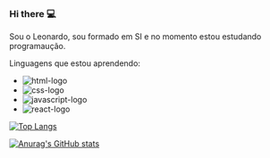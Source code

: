 ### Hi there :computer:

Sou o Leonardo, sou formado em SI e no momento estou estudando programaução.

Linguagens que estou aprendendo:
- <img src="https://img.shields.io/badge/HTML-239120?style=for-the-badge&logo=html5&logoColor=white" alt="html-logo"/>
- <img src="https://img.shields.io/badge/CSS-239120?&style=for-the-badge&logo=css3&logoColor=white" alt="css-logo"/>
- <img src="https://img.shields.io/badge/JavaScript-F7DF1E?style=for-the-badge&logo=javascript&logoColor=black" alt="javascript-logo"/>
- <img src="https://img.shields.io/badge/React_Native-20232A?style=for-the-badge&logo=react&logoColor=61DAFB" alt="react-logo"/>


[![Top Langs](https://github-readme-stats.vercel.app/api/top-langs/?username=LeonardoSantos87)](https://github.com/anuraghazra/github-readme-stats)

[![Anurag's GitHub stats](https://github-readme-stats.vercel.app/api?username=LeonardoSantos87)](https://github.com/anuraghazra/github-readme-stats)
